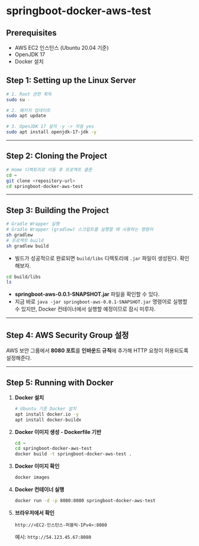 # springboot-docker-aws-test

## Prerequisites

- AWS EC2 인스턴스 (Ubuntu 20.04 기준)
- OpenJDK 17
- Docker 설치

## Step 1: Setting up the Linux Server

```bash
# 1. Root 권한 획득
sudo su -

# 2. 패키지 업데이트
sudo apt update

# 3. OpenJDK 17 설치 -y -> 자동 yes
sudo apt install openjdk-17-jdk -y
```

---

## Step 2: Cloning the Project

```bash
# Home 디렉토리로 이동 후 프로젝트 클론
cd ~
git clone <repository-url>
cd springboot-docker-aws-test
```

---

## Step 3: Building the Project

```bash
# Gradle Wrapper 실행
# Gradle Wrapper (gradlew) 스크립트를 실행할 때 사용하는 명령어
sh gradlew
# 프로젝트 build
sh gradlew build
```

- 빌드가 성공적으로 완료되면 `build/libs` 디렉토리에 `.jar` 파일이 생성된다. 확인해보자.

```bash
cd build/libs
ls
```

- **springboot-aws-0.0.1-SNAPSHOT.jar** 파일을 확인할 수 있다.
- 지금 바로 `java -jar springboot-aws-0.0.1-SNAPSHOT.jar` 명령어로 실행할 수 있지만, Docker 컨테이너에서 실행할 예정이므로 잠시 미루자.

---

## Step 4: AWS Security Group 설정

AWS 보안 그룹에서 **8080 포트**를 **인바운드 규칙**에 추가해 HTTP 요청이 허용되도록 설정해준다.

---

## Step 5: Running with Docker

1. **Docker 설치**
    
    ```bash
    # Ubuntu 기준 Docker 설치
    apt install docker.io -y
    apt install docker-buildx
    ```
    
2. **Docker 이미지 생성 - Dockerfile 기반**
    
    ```bash
    cd ~
    cd springboot-docker-aws-test
    docker build -t springboot-docker-aws-test .
    ```
    
3. **Docker 이미지 확인**
    
    ```bash
    docker images
    ```
    
4. **Docker 컨테이너 실행**
    
    ```bash
    docker run -d -p 8080:8080 springboot-docker-aws-test
    ```
    
5. **브라우저에서 확인**
    
    `http://<EC2-인스턴스-퍼블릭-IPv4>:8080`
    
    예시: `http://54.123.45.67:8080`
